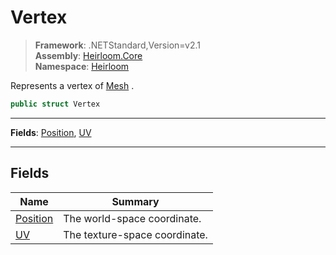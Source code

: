 # Vertex

> **Framework**: .NETStandard,Version=v2.1  
> **Assembly**: [Heirloom.Core][0]  
> **Namespace**: [Heirloom][0]  

Represents a vertex of [Mesh][1] .

```cs
public struct Vertex
```

--------------------------------------------------------------------------------

**Fields**: [Position][2], [UV][3]

--------------------------------------------------------------------------------

## Fields

| Name          | Summary                       |
|---------------|-------------------------------|
| [Position][2] | The world-space coordinate.   |
| [UV][3]       | The texture-space coordinate. |

[0]: ../Heirloom.Core.md
[1]: Heirloom.Mesh.md
[2]: Heirloom.Vertex.Position.md
[3]: Heirloom.Vertex.UV.md
